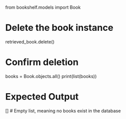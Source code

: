 from bookshelf.models import Book

# Delete the book instance
retrieved_book.delete()

# Confirm deletion
books = Book.objects.all()
print(list(books))

# Expected Output

[]  # Empty list, meaning no books exist in the database
